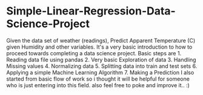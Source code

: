 # Simple-Linear-Regression-Data-Science-Project
Given the data set of weather (readings), Predict Apparent Temperature (C) given Humidity and other variables.
It's a very basic introduction to how to proceed towards completing a data science project.
Basic steps are 1. Reading data file using pandas 2. Very basic Exploration of data 3. Handling Missing values 4. Normalizing data 5. Splitting data into train and test sets 6. Applying a simple Machine Learning Algorithm 7. Making a Prediction 
I also started from basic flow of work so i thought it will be helpful for someone who is just entering into this field. also feel free to poke and improve it.. :)
